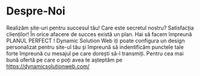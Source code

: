 # Despre-Noi
Realizăm site-uri pentru succesul tău!
Care este secretul nostru?
   Satisfacția clienților!
În orice afacere de succes există un plan. Hai să facem împreună PLANUL PERFECT !
Dynamic Solution Web iți poate configura un design personalizat pentru site-ul tău și împreună să indentificăm punctele tale forte împreună cu mesajul pe care dorești să-l transmiți.
Pentru cea mai bună ofertă pe care o poți avea te așteptăm pe
 https://dynamicsolutionweb.com/
